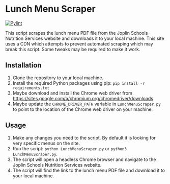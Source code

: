 # Lunch Menu Scraper

[![Pylint](https://github.com/Kenny-MWI/LunchMenuScraper/actions/workflows/pylint.yml/badge.svg)](https://github.com/Kenny-MWI/LunchMenuScraper/actions/workflows/pylint.yml)

This script scrapes the lunch menu PDF file from the Joplin Schools Nutrition Services website and downloads it to your local machine. This site uses a CDN which attempts to prevent automated scraping which may break this script. Some tweaks may be required to make it work.

## Installation

1. Clone the repository to your local machine.
2. Install the required Python packages using pip: `pip install -r requirements.txt`
3. Maybe download and install the Chrome web driver from https://sites.google.com/a/chromium.org/chromedriver/downloads
4. Maybe update the `CHROME_DRIVER_PATH` variable in `LunchMenuScraper.py` to point to the location of the Chrome web driver on your machine.

## Usage

1. Make any changes you need to the script. By default it is looking for very specific menus on the site.
2. Run the script: `python LunchMenuScraper.py` or `python3 LunchMenuScraper.py`.
3. The script will open a headless Chrome browser and navigate to the Joplin Schools Nutrition Services website.
4. The script will find the link to the lunch menu PDF file and download it to your local machine.